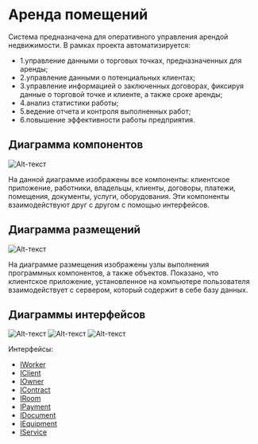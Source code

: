 # **Аренда помещений**

Система предназначена для оперативного управления арендой недвижимости.
В рамках проекта автоматизируется:
* 1.управление данными о торговых точках, предназначенных для аренды;
* 2.управление данными о потенциальных клиентах;
* 3.управление информацией о заключенных договорах, фиксируя данные о торговой точке и клиенте, а также сроке аренды;
* 4.анализ статистики работы;
* 5.ведение отчета и контроля выполненных работ;
* 6.повышение эффективности работы предприятия.

## Диаграмма компонентов
![Alt-текст](https://pp.userapi.com/c852320/v852320293/4c083/xLFEiNesGYE.jpg "Диаграмма компонентов")

На данной диаграмме изображены все компоненты: клиентское приложение, работники, владельцы, клиенты, договоры, платежи, помещения, документы, услуги, оборудования. Эти компоненты взаимодействуют друг с другом с помощью интерфейсов. 
  
## Диаграмма размещений
![Alt-текст](https://pp.userapi.com/c852320/v852320293/4c076/T2yTGQgqaGo.jpg "Диаграмма размещения")

На диаграмме размещения изображены узлы выполнения программных компонентов, а также объектов. Показано, что клиентское приложение, установленное на компьютере пользователя взаимодействует с сервером, который содержит в себе базу данных.

## Диаграммы интерфейсов
![Alt-текст](https://pp.userapi.com/c852228/v852228695/50168/jburulpf69g.jpg "Диаграмма интерфейсов")
![Alt-текст](https://pp.userapi.com/c852228/v852228695/5017f/dMlLqPOTkqs.jpg "Диаграмма интерфейсов")
![Alt-текст](https://pp.userapi.com/c852228/v852228695/50189/QAq4g3s0CS4.jpg "Диаграмма интерфейсов")

Интерфейсы:
* [IWorker](https://github.com/AlinaYuryeva/roomrental/blob/master/docs/IWorker.md "Интерфейс IWorker")
* [IClient](https://github.com/AlinaYuryeva/roomrental/blob/master/docs/IClient.md "Интерфейс IClient")
* [IOwner](https://github.com/AlinaYuryeva/roomrental/blob/master/docs/IOwner.md "Интерфейс IOwner")
* [IContract](https://github.com/AlinaYuryeva/roomrental/blob/master/docs/IContract.md "Интерфейс IContract")
* [IRoom](https://github.com/AlinaYuryeva/roomrental/blob/master/docs/IRoom.md "Интерфейс IRoom")
* [IPayment](https://github.com/AlinaYuryeva/roomrental/blob/master/docs/IPayment.md "Интерфейс IPayment")
* [IDocument](https://github.com/AlinaYuryeva/roomrental/blob/master/docs/IDocument.md "Интерфейс IDocument")
* [IEquipment](https://github.com/AlinaYuryeva/roomrental/blob/master/docs/IEquipment.md "Интерфейс IEquipment")
* [IService](https://github.com/AlinaYuryeva/roomrental/blob/master/docs/IService.md "Интерфейс IService")
